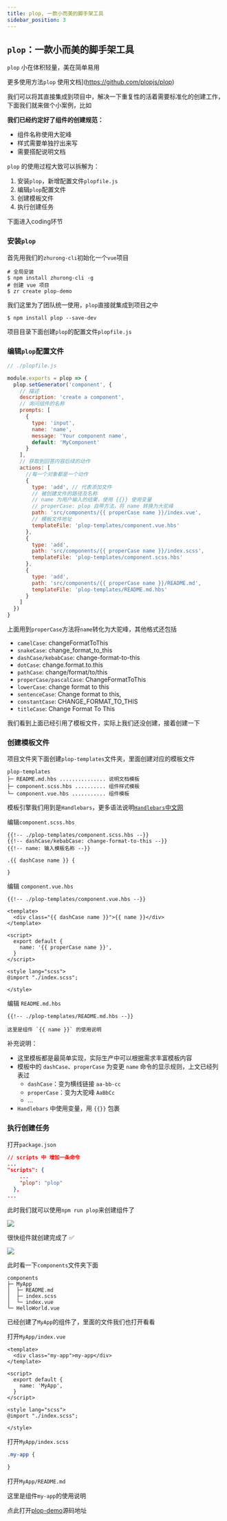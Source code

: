 ```yaml
---
title: plop, 一款小而美的脚手架工具
sidebar_position: 3
---
```


## `plop`：一款小而美的脚手架工具

`plop` 小在体积轻量，美在简单易用

更多使用方法`plop` 使用文档](https://github.com/plopjs/plop)

我们可以将其直接集成到项目中，解决一下重复性的活着需要标准化的创建工作，下面我们就来做个小案例，比如

**我们已经约定好了组件的创建规范：**

- 组件名称使用大驼峰
- 样式需要单独拧出来写
- 需要搭配说明文档

`plop` 的使用过程大致可以拆解为：

1. 安装`plop`，新增配置文件`plopfile.js`
2. 编辑`plop`配置文件
3. 创建模板文件
4. 执行创建任务

下面进入coding环节

### 安装`plop`

首先用我们的`zhurong-cli`初始化一个`vue`项目

```shell
# 全局安装
$ npm install zhurong-cli -g 
# 创建 vue 项目
$ zr create plop-demo
```

我们这里为了团队统一使用，`plop`直接就集成到项目之中

```shell
$ npm install plop --save-dev
```

项目目录下面创建`plop`的配置文件`plopfile.js`

### 编辑`plop`配置文件

```js
// ./plopfile.js

module.exports = plop => {
  plop.setGenerator('component', {
    // 描述
    description: 'create a component',
    // 询问组件的名称
    prompts: [
      {
        type: 'input',
        name: 'name',
        message: 'Your component name',
        default: 'MyComponent'
      }
    ],
    // 获取到回答内容后续的动作
    actions: [
      //每一个对象都是一个动作
      {
        type: 'add', // 代表添加文件
        // 被创建文件的路径及名称
        // name 为用户输入的结果，使用 {{}} 使用变量
        // properCase: plop 自带方法，将 name 转换为大驼峰
        path: 'src/components/{{ properCase name }}/index.vue',
        // 模板文件地址
        templateFile: 'plop-templates/component.vue.hbs'
      },
      {
        type: 'add',
        path: 'src/components/{{ properCase name }}/index.scss',
        templateFile: 'plop-templates/component.scss.hbs'
      },
      {
        type: 'add',
        path: 'src/components/{{ properCase name }}/README.md',
        templateFile: 'plop-templates/README.md.hbs'
      }
    ]
  })
}
```

上面用到`properCase`方法将`name`转化为大驼峰，其他格式还包括

- `camelCase`: changeFormatToThis
- `snakeCase`: change_format_to_this
- `dashCase/kebabCase`: change-format-to-this
- `dotCase`: change.format.to.this
- `pathCase`: change/format/to/this
- `properCase/pascalCase`: ChangeFormatToThis
- `lowerCase`: change format to this
- `sentenceCase`: Change format to this,
- `constantCase`: CHANGE_FORMAT_TO_THIS
- `titleCase`: Change Format To This

我们看到上面已经引用了模板文件，实际上我们还没创建，接着创建一下

### 创建模板文件

项目文件夹下面创建`plop-templates`文件夹，里面创建对应的模板文件

```
plop-templates         
├─ README.md.hbs ............... 说明文档模板     
├─ component.scss.hbs .......... 组件样式模板
└─ component.vue.hbs ........... 组件模板
```

模板引擎我们用到是`Handlebars`，更多语法说明[`Handlebars`中文网](https://www.handlebarsjs.cn/)

编辑`component.scss.hbs`

```
{{!-- ./plop-templates/component.scss.hbs --}}
{{!-- dashCase/kebabCase: change-format-to-this --}}
{{!-- name: 输入模板名称 --}}

.{{ dashCase name }} {

}
```

编辑 `component.vue.hbs`

```vue
{{!-- ./plop-templates/component.vue.hbs --}}

<template>
  <div class="{{ dashCase name }}">{{ name }}</div>
</template>

<script>
  export default {
    name: '{{ properCase name }}',
  }
</script>

<style lang="scss">
@import "./index.scss";

</style>
```

编辑 `README.md.hbs`

```
{{!-- ./plop-templates/README.md.hbs --}}

这里是组件 `{{ name }}` 的使用说明
```

补充说明：

- 这里模板都是最简单实现，实际生产中可以根据需求丰富模板内容
- 模板中的 `dashCase`、`properCase` 为变更 `name` 命令的显示规则，上文已经列表过
  - `dashCase`：变为横线链接 `aa-bb-cc`
  - `properCase`：变为大驼峰 `AaBbCc`
  - ...
- `Handlebars` 中使用变量，用 `{{}}` 包裹

### 执行创建任务

打开`package.json`

```json
// scripts 中 增加一条命令
...
"scripts": {
    ...
    "plop": "plop"
  },
...  
```

此时我们就可以使用`npm run plop`来创建组件了

![](https://pic1.zhimg.com/v2-59638cba2800fb41620c8e7330c009d8_r.jpg)

很快组件就创建完成了 ✅

![](https://pic2.zhimg.com/v2-0320df3b41fee452c373abe9142742ad_r.jpg)

此时看一下`components`文件夹下面

```
components         
├─ MyApp           
│  ├─ README.md    
│  ├─ index.scss   
│  └─ index.vue    
└─ HelloWorld.vue  
```

已经创建了`MyApp`的组件了，里面的文件我们也打开看看

打开`MyApp/index.vue`

```vue
<template>
  <div class="my-app">my-app</div>
</template>

<script>
  export default {
    name: 'MyApp',
  }
</script>

<style lang="scss">
@import "./index.scss";

</style>
```

打开`MyApp/index.scss`

```scss
.my-app {

}
```

打开`MyApp/README.md`

这里是组件`my-app`的使用说明

点此打开[plop-demo](https://github.com/T-Roc/plop-demo)源码地址